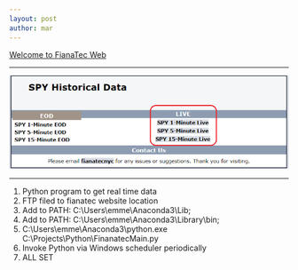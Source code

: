 ```yaml
---
layout: post
author: mar
---
```

<a href="http://fianatec.com/">Welcome to FianaTec Web</a>
<hr/>
<img src= "/assets/images/20200506_fianatec.png"/>
<hr/>

<p/>
<ol>
<li> Python program to get real time data<br/></li>
<li> FTP filed to fianatec website location<br/></li>
<li> Add to PATH: C:\Users\emme\Anaconda3\Lib;<br/></li>
<li> Add to PATH: C:\Users\emme\Anaconda3\Library\bin;<br/></li>
<li> C:\Users\emme\Anaconda3\python.exe C:\Projects\Python\FinanatecMain.py<br/></li>
<li> Invoke Python via Windows scheduler periodically<br/></li>
<li> ALL SET<br/></li>
<ol>